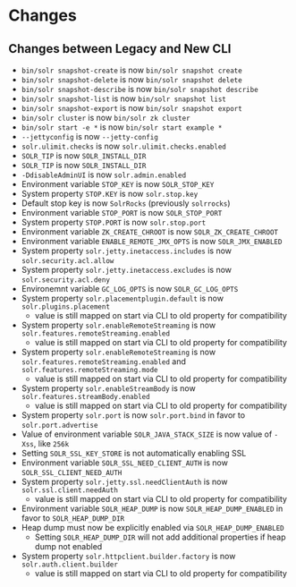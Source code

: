 # Changes

## Changes between Legacy and New CLI

- `bin/solr snapshot-create` is now `bin/solr snapshot create`
- `bin/solr snapshot-delete` is now `bin/solr snapshot delete`
- `bin/solr snapshot-describe` is now `bin/solr snapshot describe`
- `bin/solr snapshot-list` is now `bin/solr snapshot list`
- `bin/solr snapshot-export` is now `bin/solr snapshot export`
- `bin/solr cluster` is now `bin/solr zk cluster`
- `bin/solr start -e *` is now `bin/solr start example *`
- `--jettyconfig` is now `--jetty-config`
- `solr.ulimit.checks` is now `solr.ulimit.checks.enabled`
- `SOLR_TIP` is now `SOLR_INSTALL_DIR`
- `SOLR_TIP` is now `SOLR_INSTALL_DIR`
- `-DdisableAdminUI` is now `solr.admin.enabled`
- Environment variable `STOP_KEY` is now `SOLR_STOP_KEY`
- System property `STOP.KEY` is now `solr.stop.key`
- Default stop key is now `SolrRocks` (previously `solrrocks`)
- Environment variable `STOP_PORT` is now `SOLR_STOP_PORT`
- System property `STOP.PORT` is now `solr.stop.port`
- Environment variable `ZK_CREATE_CHROOT` is now `SOLR_ZK_CREATE_CHROOT`
- Environment variable `ENABLE_REMOTE_JMX_OPTS` is now `SOLR_JMX_ENABLED`
- System property `solr.jetty.inetaccess.includes` is now `solr.security.acl.allow`
- System property `solr.jetty.inetaccess.excludes` is now `solr.security.acl.deny`
- Environemnt variable `GC_LOG_OPTS` is now `SOLR_GC_LOG_OPTS`
- System property `solr.placementplugin.default` is now `solr.plugins.placement`
  - value is still mapped on start via CLI to old property for compatibility
- System property `solr.enableRemoteStreaming` is now `solr.features.remoteStreaming.enabled`
    - value is still mapped on start via CLI to old property for compatibility
- System property `solr.enableRemoteStreaming` is now `solr.features.remoteStreaming.enabled` and
  `solr.features.remoteStreaming.mode` 
  - value is still mapped on start via CLI to old property for compatibility
- System property `solr.enableStreamBody` is now `solr.features.streamBody.enabled`
  - value is still mapped on start via CLI to old property for compatibility
- System property `solr.port` is now `solr.port.bind` in favor to `solr.port.advertise`
- Value of environment variable `SOLR_JAVA_STACK_SIZE` is now value of `-Xss`, like `256k`
- Setting `SOLR_SSL_KEY_STORE` is not automatically enabling SSL
- Environment variable `SOLR_SSL_NEED_CLIENT_AUTH` is now `SOLR_SSL_CLIENT_NEED_AUTH`
- System property `solr.jetty.ssl.needClientAuth` is now `solr.ssl.client.needAuth`
  - value is still mapped on start via CLI to old property for compatibility
- Environment variable `SOLR_HEAP_DUMP` is now `SOLR_HEAP_DUMP_ENABLED` in favor to `SOLR_HEAP_DUMP_DIR`
- Heap dump must now be explicitly enabled via `SOLR_HEAP_DUMP_ENABLED`
  - Setting `SOLR_HEAP_DUMP_DIR` will not add additional properties if heap dump not enabled
- System property `solr.httpclient.builder.factory` is now `solr.auth.client.builder`
  - value is still mapped on start via CLI to old property for compatibility
